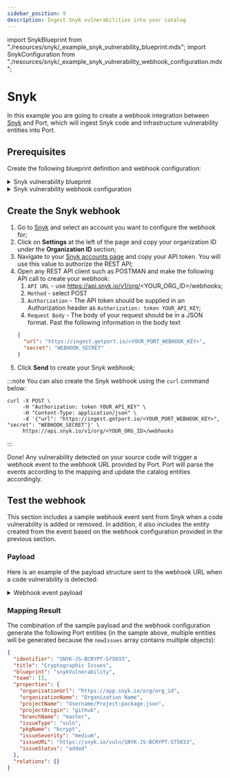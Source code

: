 ```yaml
---
sidebar_position: 9
description: Ingest Snyk vulnerabilities into your catalog
---
```


import SnykBlueprint from "./resources/snyk/\_example_snyk_vulnerability_blueprint.mdx";
import SnykConfiguration from "./resources/snyk/\_example_snyk_vulnerability_webhook_configuration.mdx";

# Snyk

In this example you are going to create a webhook integration between [Snyk](https://snyk.io/) and Port, which will ingest Snyk code and infrastructure vulnerability entities into Port.

## Prerequisites

Create the following blueprint definition and webhook configuration:

<details>
<summary>Snyk vulnerability blueprint</summary>

<SnykBlueprint/>

</details>

<details>
<summary>Snyk vulnerability webhook configuration</summary>

Remember to replace the `WEBHOOK_SECRET` with the real secret you specify when creating the webhook in Snyk.

<SnykConfiguration/>

</details>

## Create the Snyk webhook

1. Go to [Snyk](https://snyk.io/) and select an account you want to configure the webhook for;
2. Click on **Settings** at the left of the page and copy your organization ID under the **Organization ID** section;
3. Navigate to your [Snyk accounts page](https://snyk.io/account/) and copy your API token. You will use this value to authorize the REST API;
4. Open any REST API client such as POSTMAN and make the following API call to create your webhook:
   1. `API URL` - use https://api.snyk.io/v1/org/<YOUR_ORG_ID>/webhooks;
   2. `Method` - select POST
   3. `Authorization` - The API token should be supplied in an Authorization header as `Authorization: token YOUR_API_KEY`;
   4. `Request Body` - The body of your request should be in a JSON format. Past the following information in the body text
   ```json
   {
     "url": "https://ingest.getport.io/<YOUR_PORT_WEBHOOK_KEY>",
     "secret": "WEBHOOK_SECRET"
   }
   ```
5. Click **Send** to create your Snyk webhook;

:::note
You can also create the Snyk webhook using the `curl` command below:

```curl showLineNumbers
curl -X POST \
     -H "Authorization: token YOUR_API_KEY" \
     -H "Content-Type: application/json" \
     -d '{"url": "https://ingest.getport.io/<YOUR_PORT_WEBHOOK_KEY>", "secret": "WEBHOOK_SECRET"}' \
     https://api.snyk.io/v1/org/<YOUR_ORG_ID>/webhooks
```

:::

Done! Any vulnerability detected on your source code will trigger a webhook event to the webhook URL provided by Port. Port will parse the events according to the mapping and update the catalog entities accordingly.

## Test the webhook

This section includes a sample webhook event sent from Snyk when a code vulnerability is added or removed. In addition, it also includes the entity created from the event based on the webhook configuration provided in the previous section.

### Payload

Here is an example of the payload structure sent to the webhook URL when a code vulnerability is detected:

<details>
<summary> Webhook event payload</summary>

```json showLineNumbers
{
  "project": {
    "id": "5bf68752-b4c2-4397-861a-7a9e82cab8da",
    "name": "Username/Project:package.json",
    "created": "2023-04-24T10:58:59.156Z",
    "origin": "github",
    "type": "npm",
    "readOnly": false,
    "testFrequency": "daily",
    "totalDependencies": 5,
    "issueCountsBySeverity": {
      "low": 0,
      "high": 2,
      "medium": 1,
      "critical": 0
    },
    "imageTag": "1.0.0",
    "lastTestedDate": "2023-04-24T10:58:59.511Z",
    "browseUrl": "https://app.snyk.io/org/org_id/project/5bf68752-b4c2-4397-861a-7a9e82cab8da",
    "importingUser": "None",
    "owner": "None",
    "tags": [],
    "isMonitored": true,
    "attributes": {
      "criticality": [],
      "lifecycle": [],
      "environment": []
    },
    "branch": "master"
  },
  "org": {
    "id": "9bca4505-7ae7-46bf-bcaf-2c5dc0b8d571",
    "name": "Organization Name",
    "slug": "Organization Slug",
    "url": "https://app.snyk.io/org/org_id",
    "group": "None",
    "created": "2023-04-24T10:43:23.625Z"
  },
  "removedIssues": [],
  "newIssues": [
    {
      "id": "SNYK-JS-BCRYPT-572911",
      "issueType": "vuln",
      "pkgName": "bcrypt",
      "pkgVersions": ["1.0.3"],
      "priorityScore": 589,
      "priority": {
        "score": 589,
        "factors": [
          {
            "name": "isFixable",
            "description": "Has a fix available"
          },
          {
            "name": "cvssScore",
            "description": "CVSS 7.5"
          }
        ]
      },
      "issueData": {
        "id": "SNYK-JS-BCRYPT-572911",
        "title": "Insecure Encryption",
        "severity": "high",
        "url": "https://snyk.io/vuln/SNYK-JS-BCRYPT-572911",
        "description": "Overview\n[bcrypt](https://www.npmjs.com/package/bcrypt) is an A library to help you hash passwords.\nAffected versions of this package are vulnerable to Insecure Encryption.",
        "identifiers": {
          "CVE": ["CVE-2020-7689"],
          "CWE": ["CWE-326"],
          "NSP": ["1553"],
          "GHSA": ["GHSA-5wg4-74h6-q47v"]
        },
        "credit": ["pool683"],
        "exploitMaturity": "no-known-exploit",
        "semver": {
          "vulnerable": ["<5.0.0"]
        },
        "publicationTime": "2020-07-01T15:32:37Z",
        "disclosureTime": "2020-06-21T13:43:00Z",
        "CVSSv3": "CVSS:3.1/AV:N/AC:L/PR:N/UI:N/S:U/C:N/I:H/A:N",
        "cvssScore": 7.5,
        "cvssDetails": [
          {
            "assigner": "NVD",
            "severity": "high",
            "cvssV3Vector": "CVSS:3.1/AV:N/AC:L/PR:N/UI:N/S:U/C:N/I:H/A:N",
            "cvssV3BaseScore": 7.5,
            "modificationTime": "2022-01-03T18:09:42.168356Z"
          }
        ],
        "functions": [],
        "language": "js",
        "patches": [],
        "nearestFixedInVersion": "",
        "isMaliciousPackage": false
      },
      "isPatched": false,
      "isIgnored": false,
      "fixInfo": {
        "isUpgradable": true,
        "isPinnable": false,
        "isPatchable": false,
        "isFixable": true,
        "isPartiallyFixable": true,
        "nearestFixedInVersion": "",
        "fixedIn": ["5.0.0"]
      }
    },
    {
      "id": "SNYK-JS-BCRYPT-575033",
      "issueType": "vuln",
      "pkgName": "bcrypt",
      "pkgVersions": ["1.0.3"],
      "priorityScore": 616,
      "priority": {
        "score": 616,
        "factors": [
          {
            "name": "exploitMaturity",
            "description": "Proof of Concept exploit"
          },
          {
            "name": "isFixable",
            "description": "Has a fix available"
          },
          {
            "name": "cvssScore",
            "description": "CVSS 5.9"
          }
        ]
      },
      "issueData": {
        "id": "SNYK-JS-BCRYPT-575033",
        "title": "Cryptographic Issues",
        "severity": "medium",
        "url": "https://snyk.io/vuln/SNYK-JS-BCRYPT-575033",
        "description": "Overview\n[bcrypt](https://www.npmjs.com/package/bcrypt) is an A library to help you hash passwords.\nAffected versions of this package are vulnerable to Cryptographic Issues. When hashing a password containing an ASCII NUL character, that character acts as the string terminator.",
        "identifiers": {
          "CVE": [],
          "CWE": ["CWE-310"]
        },
        "credit": ["Felix"],
        "exploitMaturity": "proof-of-concept",
        "semver": {
          "vulnerable": ["<5.0.0"]
        },
        "publicationTime": "2020-07-01T15:32:37.471739Z",
        "disclosureTime": "2020-01-13T13:45:13Z",
        "CVSSv3": "CVSS:3.1/AV:N/AC:H/PR:N/UI:N/S:U/C:N/I:H/A:N/E:P/RL:O/RC:R",
        "cvssScore": 5.9,
        "cvssDetails": [],
        "functions": [],
        "language": "js",
        "patches": [],
        "nearestFixedInVersion": "",
        "isMaliciousPackage": false
      },
      "isPatched": false,
      "isIgnored": false,
      "fixInfo": {
        "isUpgradable": true,
        "isPinnable": false,
        "isPatchable": false,
        "isFixable": true,
        "isPartiallyFixable": true,
        "nearestFixedInVersion": "",
        "fixedIn": ["5.0.0"]
      }
    }
  ]
}
```

</details>

### Mapping Result

The combination of the sample payload and the webhook configuration generate the following Port entities (in the sample above, multiple entities will be generated because the `newIssues` array contains multiple objects):

```json showLineNumbers
{
  "identifier": "SNYK-JS-BCRYPT-575033",
  "title": "Cryptographic Issues",
  "blueprint": "snykVulnerability",
  "team": [],
  "properties": {
    "organizationUrl": "https://app.snyk.io/org/org_id",
    "organizationName": "Organization Name",
    "projectName": "Username/Project:package.json",
    "projectOrigin": "github",
    "branchName": "master",
    "issueType": "vuln",
    "pkgName": "bcrypt",
    "issueSeverity": "medium",
    "issueURL": "https://snyk.io/vuln/SNYK-JS-BCRYPT-575033",
    "issueStatus": "added"
  },
  "relations": {}
}
```
